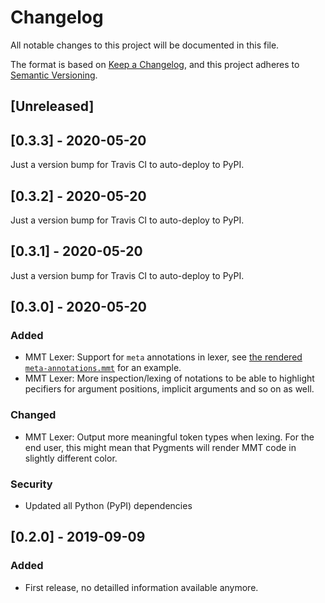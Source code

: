 # Changelog
All notable changes to this project will be documented in this file.

The format is based on [Keep a Changelog](https://keepachangelog.com/en/1.0.0/),
and this project adheres to [Semantic Versioning](https://semver.org/spec/v2.0.0.html).

## [Unreleased]

## [0.3.3] - 2020-05-20

Just a version bump for Travis CI to auto-deploy to PyPI.

## [0.3.2] - 2020-05-20

Just a version bump for Travis CI to auto-deploy to PyPI.

## [0.3.1] - 2020-05-20

Just a version bump for Travis CI to auto-deploy to PyPI.

## [0.3.0] - 2020-05-20
### Added
- MMT Lexer: Support for `meta` annotations in lexer, see [the rendered `meta-annotations.mmt`](https://comfreek.github.io/mmtpygments/mmtpygments/test/data/meta-annotations.mmt.html) for an example.
- MMT Lexer: More inspection/lexing of notations to be able to highlight pecifiers for argument positions, implicit arguments and so on as well.

### Changed
- MMT Lexer: Output more meaningful token types when lexing. For the end user, this might mean that Pygments will render MMT code in slightly different color.

### Security
- Updated all Python (PyPI) dependencies


## [0.2.0] - 2019-09-09

### Added
- First release, no detailled information available anymore.
